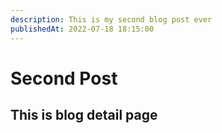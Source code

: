 ```yaml
---
description: This is my second blog post ever
publishedAt: 2022-07-18 18:15:00
---
```


# Second Post

## This is blog detail page
